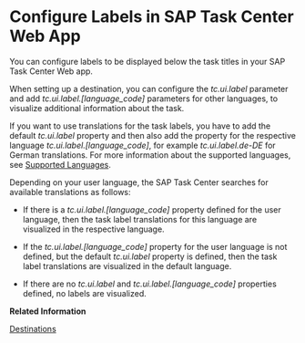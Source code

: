 <!-- loioa0be9ad5cd7146fca3ac29b92ab631dc -->

# Configure Labels in SAP Task Center Web App

You can configure labels to be displayed below the task titles in your SAP Task Center Web app.

When setting up a destination, you can configure the *tc.ui.label* parameter and add *tc.ui.label.\[language\_code\]* parameters for other languages, to visualize additional information about the task.

If you want to use translations for the task labels, you have to add the default *tc.ui.label* property and then also add the property for the respective language *tc.ui.label.\[language\_code\]*, for example *tc.ui.label.de-DE* for German translations. For more information about the supported languages, see [Supported Languages](../10-what-is/supported-languages-c66c693.md).

Depending on your user language, the SAP Task Center searches for available translations as follows:

-   If there is a *tc.ui.label.\[language\_code\]* property defined for the user language, then the task label translations for this language are visualized in the respective language.

-   If the *tc.ui.label.\[language\_code\]* property for the user language is not defined, but the default *tc.ui.label* property is defined, then the task label translations are visualized in the default language.

-   If there are no *tc.ui.label* and *tc.ui.label.\[language\_code\]* properties defined, no labels are visualized.


**Related Information**  


[Destinations](destinations-3470733.md "SAP Task Center communicates with the task provider applications via predefined destinations in a customer subaccount.")


